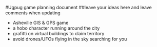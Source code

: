 #Ugpug game planning document
##leave your ideas here and leave comments when updating

* Asheville GIS & GPS game
* a hobo character running around the city
* grafitti on virtual buildings to claim territory
* avoid drones/UFOs flying in the sky searching for you
